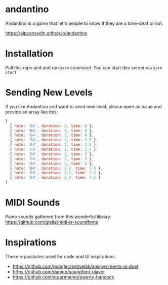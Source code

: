 # andantino

Andantino is a game that let's people to know if they are a tone-deaf or not.

https://alpcanaydin.github.io/andantino

# Installation

Pull this repo and and run `yarn` command. You can start dev server via `yarn start`

# Sending New Levels

If you like Andantino and want to send new level, please open an issue and provide an array like this:

```js
[
  { note: 'E4', duration: 2, time: 0 },
  { note: 'B4', duration: 2, time: 0 },
  { note: 'G4', duration: 2, time: 0 },
  { note: 'F4', duration: 2, time: 2.5 },
  { note: 'A4', duration: 2, time: 2.5 },
  { note: 'C5', duration: 2, time: 2.5 },
  { note: 'D4', duration: 2, time: 5 },
  { note: 'F4', duration: 2, time: 5 },
  { note: 'A4', duration: 2, time: 5 },
  { note: 'B4', duration: 2.7, time: 7.5 },
  { note: 'E4', duration: 2.7, time: 7.5 },
  { note: 'G4', duration: 2.7, time: 7.5 }
]
```

# MIDI Sounds
Piano sounds gathered from this wonderful library: https://github.com/gleitz/midi-js-soundfonts

# Inspirations
These repositories used for code and UI inspirations.

* https://github.com/googlecreativelab/aiexperiments-ai-duet
* https://github.com/danigb/soundfont-player
* https://github.com/stuartmemo/qwerty-hancock
